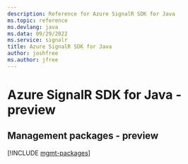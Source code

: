 ```yaml
---
description: Reference for Azure SignalR SDK for Java
ms.topic: reference
ms.devlang: java
ms.data: 09/29/2022
ms.service: signalr
title: Azure SignalR SDK for Java
author: joshfree
ms.author: jfree
---
```

# Azure SignalR SDK for Java - preview

## Management packages - preview
[!INCLUDE [mgmt-packages](signalr-mgmt-index.md)]